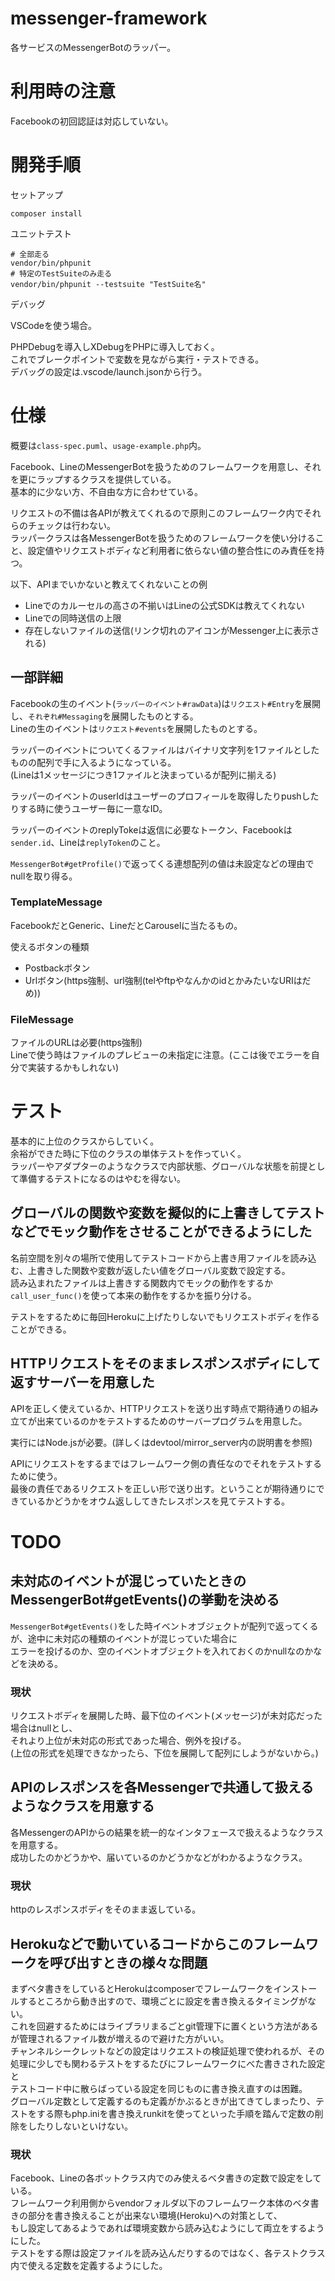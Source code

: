 # messenger-framework

各サービスのMessengerBotのラッパー。

# 利用時の注意

Facebookの初回認証は対応していない。

# 開発手順

セットアップ

```
composer install
```

ユニットテスト

```
# 全部走る
vendor/bin/phpunit
# 特定のTestSuiteのみ走る
vendor/bin/phpunit --testsuite "TestSuite名"
```

デバッグ

VSCodeを使う場合。

PHPDebugを導入しXDebugをPHPに導入しておく。  
これでブレークポイントで変数を見ながら実行・テストできる。  
デバッグの設定は.vscode/launch.jsonから行う。

# 仕様

概要は`class-spec.puml`、`usage-example.php`内。

Facebook、LineのMessengerBotを扱うためのフレームワークを用意し、それを更にラップするクラスを提供している。  
基本的に少ない方、不自由な方に合わせている。

リクエストの不備は各APIが教えてくれるので原則このフレームワーク内でそれらのチェックは行わない。  
ラッパークラスは各MessengerBotを扱うためのフレームワークを使い分けること、設定値やリクエストボディなど利用者に依らない値の整合性にのみ責任を持つ。

以下、APIまでいかないと教えてくれないことの例

+ Lineでのカルーセルの高さの不揃いはLineの公式SDKは教えてくれない
+ Lineでの同時送信の上限
+ 存在しないファイルの送信(リンク切れのアイコンがMessenger上に表示される)

## 一部詳細

Facebookの生のイベント(`ラッパーのイベント#rawData`)は`リクエスト#Entry`を展開し、`それぞれ#Messaging`を展開したものとする。  
Lineの生のイベントは`リクエスト#events`を展開したものとする。

ラッパーのイベントについてくるファイルはバイナリ文字列を1ファイルとしたものの配列で手に入るようになっている。  
(Lineは1メッセージにつき1ファイルと決まっているが配列に揃える)

ラッパーのイベントのuserIdはユーザーのプロフィールを取得したりpushしたりする時に使うユーザー毎に一意なID。

ラッパーのイベントのreplyTokeは返信に必要なトークン、Facebookは`sender.id`、Lineは`replyToken`のこと。

`MessengerBot#getProfile()`で返ってくる連想配列の値は未設定などの理由でnullを取り得る。

### TemplateMessage

FacebookだとGeneric、LineだとCarouselに当たるもの。  

使えるボタンの種類

+ Postbackボタン
+ Urlボタン(https強制、url強制(telやftpやなんかのidとかみたいなURIはだめ))

### FileMessage

ファイルのURLは必要(https強制)  
Lineで使う時はファイルのプレビューの未指定に注意。(ここは後でエラーを自分で実装するかもしれない)

# テスト

基本的に上位のクラスからしていく。  
余裕ができた時に下位のクラスの単体テストを作っていく。  
ラッパーやアダプターのようなクラスで内部状態、グローバルな状態を前提として準備するテストになるのはやむを得ない。

## グローバルの関数や変数を擬似的に上書きしてテストなどでモック動作をさせることができるようにした

名前空間を別々の場所で使用してテストコードから上書き用ファイルを読み込む、上書きした関数や変数が返したい値をグローバル変数で設定する。  
読み込まれたファイルは上書きする関数内でモックの動作をするか`call_user_func()`を使って本来の動作をするかを振り分ける。

テストをするために毎回Herokuに上げたりしないでもリクエストボディを作ることができる。

## HTTPリクエストをそのままレスポンスボディにして返すサーバーを用意した

APIを正しく使えているか、HTTPリクエストを送り出す時点で期待通りの組み立てが出来ているのかをテストするためのサーバープログラムを用意した。

実行にはNode.jsが必要。(詳しくはdevtool/mirror_server内の説明書を参照)

APIにリクエストをするまではフレームワーク側の責任なのでそれをテストするために使う。  
最後の責任であるリクエストを正しい形で送り出す。ということが期待通りにできているかどうかをオウム返ししてきたレスポンスを見てテストする。

# TODO

## 未対応のイベントが混じっていたときのMessengerBot#getEvents()の挙動を決める

`MessengerBot#getEvents()`をした時イベントオブジェクトが配列で返ってくるが、途中に未対応の種類のイベントが混じっていた場合に  
エラーを投げるのか、空のイベントオブジェクトを入れておくのかnullなのかなどを決める。  

### 現状

リクエストボディを展開した時、最下位のイベント(メッセージ)が未対応だった場合はnullとし、  
それより上位が未対応の形式であった場合、例外を投げる。  
(上位の形式を処理できなかったら、下位を展開して配列にしようがないから。)

## APIのレスポンスを各Messengerで共通して扱えるようなクラスを用意する

各MessengerのAPIからの結果を統一的なインタフェースで扱えるようなクラスを用意する。  
成功したのかどうかや、届いているのかどうかなどがわかるようなクラス。

### 現状

httpのレスポンスボディをそのまま返している。

## Herokuなどで動いているコードからこのフレームワークを呼び出すときの様々な問題

まずベタ書きをしているとHerokuはcomposerでフレームワークをインストールするところから動き出すので、環境ごとに設定を書き換えるタイミングがない。  
これを回避するためにはライブラリまるごとgit管理下に置くという方法があるが管理されるファイル数が増えるので避けた方がいい。  
チャンネルシークレットなどの設定はリクエストの検証処理で使われるが、その処理に少しでも関わるテストをするたびにフレームワークにべた書きされた設定と  
テストコード中に散らばっている設定を同じものに書き換え直すのは困難。  
グローバル定数として定義するのも定義がかぶるときが出てきてしまったり、テストをする際もphp.iniを書き換えrunkitを使ってといった手順を踏んで定数の削除をしたりしないといけない。

### 現状

Facebook、Lineの各ボットクラス内でのみ使えるベタ書きの定数で設定をしている。  
フレームワーク利用側からvendorフォルダ以下のフレームワーク本体のベタ書きの部分を書き換えることが出来ない環境(Heroku)への対策として、  
もし設定してあるようであれば環境変数から読み込むようにして両立をするようにした。  
テストをする際は設定ファイルを読み込んだりするのではなく、各テストクラス内で使える定数を定義するようにした。
